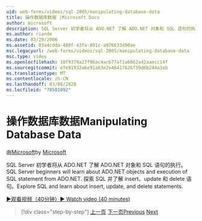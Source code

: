 ```yaml
---
uid: web-forms/videos/sql-2005/manipulating-database-data
title: 操作数据库数据 |Microsoft Docs
author: microsoft
description: SQL Server 初学者将从 ADO.NET 了解 ADO.NET 对象和 SQL 语句的执行。 探索 SQL 并了解插入、更新和删除 sta 。
ms.author: riande
ms.date: 03/29/2006
ms.assetid: 03a4cdda-480f-43fa-891c-a976633d90ae
msc.legacyurl: /web-forms/videos/sql-2005/manipulating-database-data
msc.type: video
ms.openlocfilehash: 10f9379a27f96ac4acb77af1a6062a42aaecc14f
ms.sourcegitcommit: e7e91932a6e91a63e2e46417626f39d6b244a3ab
ms.translationtype: MT
ms.contentlocale: zh-CN
ms.lasthandoff: 03/06/2020
ms.locfileid: "78501092"
---
```

# <a name="manipulating-database-data"></a><span data-ttu-id="25d36-104">操作数据库数据</span><span class="sxs-lookup"><span data-stu-id="25d36-104">Manipulating Database Data</span></span>

<span data-ttu-id="25d36-105">由[Microsoft](https://github.com/microsoft)</span><span class="sxs-lookup"><span data-stu-id="25d36-105">by [Microsoft](https://github.com/microsoft)</span></span>

<span data-ttu-id="25d36-106">SQL Server 初学者将从 ADO.NET 了解 ADO.NET 对象和 SQL 语句的执行。</span><span class="sxs-lookup"><span data-stu-id="25d36-106">SQL Server beginners will learn about ADO.NET objects and execution of SQL statement from ADO.NET.</span></span> <span data-ttu-id="25d36-107">探索 SQL 并了解 insert、update 和 delete 语句。</span><span class="sxs-lookup"><span data-stu-id="25d36-107">Explore SQL and learn about insert, update, and delete statements.</span></span>

[<span data-ttu-id="25d36-108">&#9654;观看视频（40分钟）</span><span class="sxs-lookup"><span data-stu-id="25d36-108">&#9654; Watch video (40 minutes)</span></span>](https://channel9.msdn.com/Blogs/ASP-NET-Site-Videos/manipulating-database-data)

> [!div class="step-by-step"]
> <span data-ttu-id="25d36-109">[上一页](designing-relational-database-tables.md)
> [下一页](more-structured-query-language.md)</span><span class="sxs-lookup"><span data-stu-id="25d36-109">[Previous](designing-relational-database-tables.md)
[Next](more-structured-query-language.md)</span></span>
